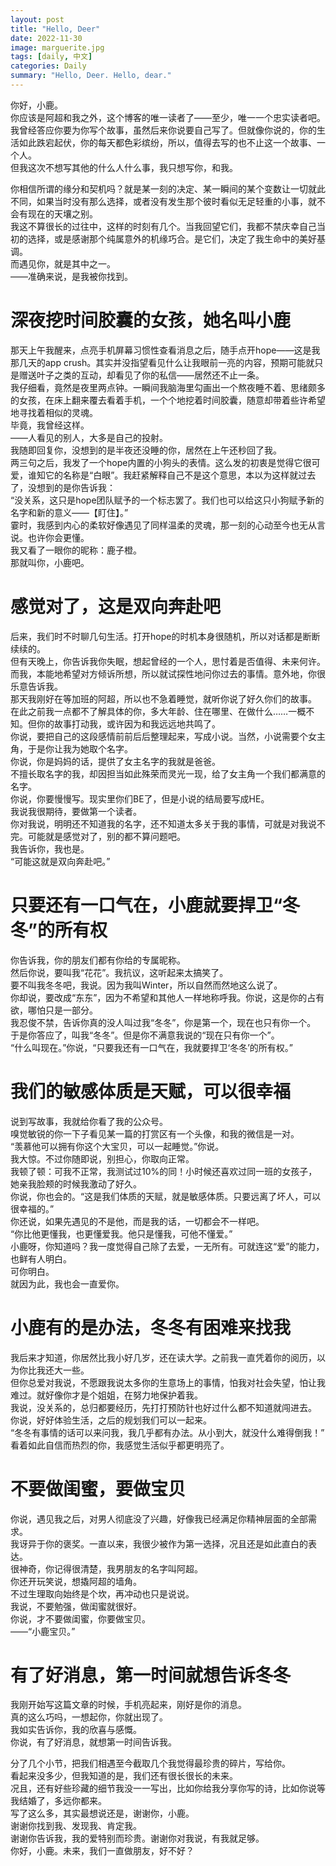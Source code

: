 ```yaml
---
layout: post
title: "Hello, Deer"
date: 2022-11-30
image: marguerite.jpg
tags: [daily, 中文]
categories: Daily
summary: "Hello, Deer. Hello, dear."
---
```

你好，小鹿。    
你应该是阿超和我之外，这个博客的唯一读者了——至少，唯一一个忠实读者吧。    
我曾经答应你要为你写个故事，虽然后来你说要自己写了。但就像你说的，你的生活如此跌宕起伏，你的每天都色彩缤纷，所以，值得去写的也不止这一个故事、一个人。    
但我这次不想写其他的什么人什么事，我只想写你，和我。    

你相信所谓的缘分和契机吗？就是某一刻的决定、某一瞬间的某个变数让一切就此不同，如果当时没有那么选择，或者没有发生那个彼时看似无足轻重的小事，就不会有现在的天壤之别。    
我这不算很长的过往中，这样的时刻有几个。当我回望它们，我都不禁庆幸自己当初的选择，或是感谢那个纯属意外的机缘巧合。是它们，决定了我生命中的美好基调。    
而遇见你，就是其中之一。    
——准确来说，是我被你找到。    

# 深夜挖时间胶囊的女孩，她名叫小鹿
那天上午我醒来，点亮手机屏幕习惯性查看消息之后，随手点开hope——这是我那几天的app crush。其实并没指望看见什么让我眼前一亮的内容，预期可能就只是赠送叶子之类的互动，却看见了你的私信——居然还不止一条。    
我仔细看，竟然是夜里两点钟。一瞬间我脑海里勾画出一个熬夜睡不着、思绪颇多的女孩，在床上翻来覆去看着手机，一个个地挖着时间胶囊，随意却带着些许希望地寻找着相似的灵魂。    
毕竟，我曾经这样。    
——人看见的别人，大多是自己的投射。    
我随即回复你，没想到的是半夜还没睡的你，居然在上午还秒回了我。    
两三句之后，我发了一个hope内置的小狗头的表情。这么发的初衷是觉得它很可爱，谁知它的名称是“白眼”。我赶紧解释自己不是这个意思，本以为这样就过去了，没想到的是你告诉我：    
“没关系，这只是hope团队赋予的一个标志罢了。我们也可以给这只小狗赋予新的名字和新的意义——【盯住】。”    
霎时，我感到内心的柔软好像遇见了同样温柔的灵魂，那一刻的心动至今也无从言说。也许你会更懂。    
我又看了一眼你的昵称：鹿子橙。    
那就叫你，小鹿吧。    

# 感觉对了，这是双向奔赴吧
后来，我们时不时聊几句生活。打开hope的时机本身很随机，所以对话都是断断续续的。    
但有天晚上，你告诉我你失眠，想起曾经的一个人，思忖着是否值得、未来何许。而我，本能地希望对方倾诉所想，所以就试探性地问你过去的事情。意外地，你很乐意告诉我。    
那天我刚好在等加班的阿超，所以也不急着睡觉，就听你说了好久你们的故事。    
在此之前我一点都不了解具体的你，多大年龄、住在哪里、在做什么……一概不知。但你的故事打动我，或许因为和我远远地共鸣了。    
你说，要把自己的这段感情前前后后整理起来，写成小说。当然，小说需要个女主角，于是你让我为她取个名字。    
你说，你是妈妈的话，提供了女主名字的我就是爸爸。    
不擅长取名字的我，却因担当如此殊荣而灵光一现，给了女主角一个我们都满意的名字。    
你说，你要慢慢写。现实里你们BE了，但是小说的结局要写成HE。     
我说我很期待，要做第一个读者。    
你对我说，明明还不知道我的名字，还不知道太多关于我的事情，可就是对我说不完。可能就是感觉对了，别的都不算问题吧。    
我告诉你，我也是。    
“可能这就是双向奔赴吧。”    

# 只要还有一口气在，小鹿就要捍卫“冬冬”的所有权
你告诉我，你的朋友们都有你给的专属昵称。    
然后你说，要叫我“花花”。我抗议，这听起来太搞笑了。    
要不叫我冬冬吧，我说。因为我叫Winter，所以自然而然地这么说了。    
你却说，要改成“东东”，因为不希望和其他人一样地称呼我。你说，这是你的占有欲，哪怕只是一部分。     
我忍俊不禁，告诉你真的没人叫过我“冬冬”，你是第一个，现在也只有你一个。    
于是你答应了，叫我“冬冬”。但是你不满意我说的“现在只有你一个”。    
“什么叫现在。”你说，“只要我还有一口气在，我就要捍卫‘冬冬’的所有权。”    

# 我们的敏感体质是天赋，可以很幸福
说到写故事，我就给你看了我的公众号。    
嗅觉敏锐的你一下子看见某一篇的打赏区有一个头像，和我的微信是一对。     
“羡慕他可以拥有你这个大宝贝，可以一起睡觉。”你说。    
我大惊。不过你随即说，别担心，你取向正常。    
我顿了顿：可我不正常，我测试过10%的同！小时候还喜欢过同一班的女孩子，她亲我脸颊的时候我激动了好久。    
你说，你也会的。“这是我们体质的天赋，就是敏感体质。只要远离了坏人，可以很幸福的。”     
你还说，如果先遇见的不是他，而是我的话，一切都会不一样吧。    
“你比他更懂我，也更懂爱我。他只是懂我，可他不懂爱。”    
小鹿呀，你知道吗？我一度觉得自己除了去爱，一无所有。可就连这“爱”的能力，也鲜有人明白。    
可你明白。    
就因为此，我也会一直爱你。    

# 小鹿有的是办法，冬冬有困难来找我
我后来才知道，你居然比我小好几岁，还在读大学。之前我一直凭着你的阅历，以为你比我还大一些。     
但你总爱对我说，不愿跟我说太多你的生意场上的事情，怕我对社会失望，怕让我难过。就好像你才是个姐姐，在努力地保护着我。     
我说，没关系的，总归都要经历，先打打预防针也好过什么都不知道就闯进去。    
你说，好好体验生活，之后的规划我们可以一起来。    
“冬冬有事情的话可以来问我，我几乎都有办法。从小到大，就没什么难得倒我！”     
看着如此自信而热烈的你，我感觉生活似乎都更明亮了。    

# 不要做闺蜜，要做宝贝
你说，遇见我之后，对男人彻底没了兴趣，好像我已经满足你精神层面的全部需求。    
我讶异于你的褒奖。一直以来，我很少被作为第一选择，况且还是如此直白的表达。    
很神奇，你记得很清楚，我男朋友的名字叫阿超。    
你还开玩笑说，想撬阿超的墙角。    
不过生理取向始终是个坎，再冲动也只是说说。    
我说，不要勉强，做闺蜜就很好。    
你说，才不要做闺蜜，你要做宝贝。    
——“小鹿宝贝。”     

# 有了好消息，第一时间就想告诉冬冬
我刚开始写这篇文章的时候，手机亮起来，刚好是你的消息。     
真的这么巧吗，一想起你，你就出现了。    
我如实告诉你，我的欣喜与感慨。    
你说，有了好消息，就想第一时间告诉我。    

分了几个小节，把我们相遇至今截取几个我觉得最珍贵的碎片，写给你。    
看起来没多少，但我知道的是，我们还有很长很长的未来。    
况且，还有好些珍藏的细节我没一一写出，比如你给我分享你写的诗，比如你说等我结婚了，多远你都来。    
写了这么多，其实最想说还是，谢谢你，小鹿。    
谢谢你找到我、发现我、肯定我。    
谢谢你告诉我，我的爱特别而珍贵。谢谢你对我说，有我就足够。    
你好，小鹿。未来，我们一直做朋友，好不好？    